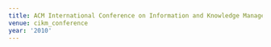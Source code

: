 ```yaml
---
title: ACM International Conference on Information and Knowledge Management (2010)
venue: cikm_conference
year: '2010'
---
```

